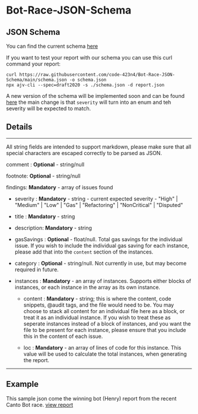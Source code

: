 # Bot-Race-JSON-Schema

## JSON Schema

You can find the current schema [here](https://github.com/code-423n4/Bot-Race-JSON-Schema/blob/v0.1.0/schema.json)

If you want to test your report with our schema you can use this curl command your report:

```
curl https://raw.githubusercontent.com/code-423n4/Bot-Race-JSON-Schema/main/schema.json -o schema.json
npx ajv-cli --spec=draft2020 -s ./schema.json -d report.json
```

A new version of the schema will be implemented soon and can be found [here](https://github.com/code-423n4/Bot-Race-JSON-Schema/blob/v0.2.0/schema.json)
the main change is that `severity` will turn into an enum and teh severity will be expected to match. 

## Details

-------
All string fields are intended to support markdown, please make sure that all special characters are escaped correctly to be parsed as JSON.

comment : **Optional** - string/null

footnote: **Optional** - string/null

findings: **Mandatory** - array of issues found

* severity   : **Mandatory** - string - current expected severity - "High" | "Medium" | "Low" | "Gas" | "Refactoring" | "NonCritical" | "Disputed"
   
* title      : **Mandatory** - string
   
* description: **Mandatory** - string
   
* gasSavings : **Optional** - float/null. Total gas savings for the individual issue. If you wish to include the individual gas saving for each instance, please add that into the `content` section of the instances.
  
* category   : **Optional** - string/null. Not currently in use, but may become required in future.
  
* instances  : **Mandatory** - an array of instances. Supports either blocks of instances, or each instance in the array as its own instance.

  * content : **Mandatory** - string; this is where the content, code snippets, @audit tags, and the file would need to be. You may choose to stack all content for an individual file here as a block, or treat it as an individual instance. If you wish to treat these as seperate instances instead of a block of instances, and you want the file to be present for each instance, please ensure that you include this in the content of each issue.

  * loc     : **Mandatory** - an array of lines of code for this instance. This value will be used to calculate the total instances, when generating the report.

------

## Example

This sample json come the winning bot (Henry) report from the recent Canto Bot race. [view report](https://github.com/code-423n4/Bot-Race-JSON-Schema/blob/main/bot-henry-example.json)

